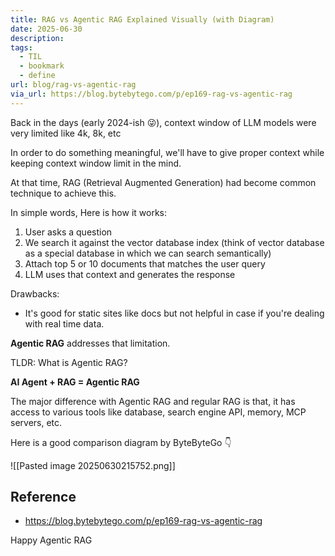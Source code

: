 ```yaml
---
title: RAG vs Agentic RAG Explained Visually (with Diagram)
date: 2025-06-30
description: 
tags:
  - TIL
  - bookmark
  - define
url: blog/rag-vs-agentic-rag
via_url: https://blog.bytebytego.com/p/ep169-rag-vs-agentic-rag
---
```

Back in the days (early 2024-ish 😜), context window of LLM models were very limited like 4k, 8k, etc

In order to do something meaningful, we'll have to give proper context while keeping context window limit in the mind.

At that time, RAG (Retrieval Augmented Generation) had become common technique to achieve this.

In simple words, Here is how it works:
1. User asks a question
2. We search it against the vector database index (think of vector database as a special database in which we can search semantically)
3. Attach top 5 or 10 documents that matches the user query
4. LLM uses that context and generates the response

Drawbacks:
 - It's good for static sites like docs but not helpful in case if you're dealing with real time data.

**Agentic RAG** addresses that limitation.

TLDR: What is Agentic RAG?

**AI Agent + RAG = Agentic RAG**

The major difference with Agentic RAG and regular RAG is that, it has access to various tools like database, search engine API, memory, MCP servers, etc.


Here is a good comparison diagram by ByteByteGo 👇


![[Pasted image 20250630215752.png]]

## Reference
- https://blog.bytebytego.com/p/ep169-rag-vs-agentic-rag

Happy Agentic RAG